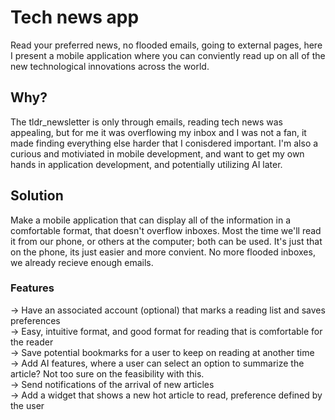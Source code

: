 # Tech news app
Read your preferred news, no flooded emails, going to external pages, here I present a mobile application where you can conviently read up on all of the new technological innovations across the world.

## Why?
The tldr_newsletter is only through emails, reading tech news was appealing, but for me it was overflowing my inbox and I was not a fan, it made finding everything else harder that I conisdered important. I'm also a curious and motiviated in mobile development, and want to get my own hands in application development, and potentially utilizing AI later.

## Solution
Make a mobile application that can display all of the information in a comfortable format, that doesn't overflow inboxes. Most the time we'll read it from our phone, or others at the computer; both can be used. It's just that on the phone, its just easier and more convient. No more flooded inboxes, we already recieve enough emails.

### Features
&rarr; Have an associated account (optional) that marks a reading list and saves preferences \
&rarr; Easy, intuitive format, and good format for reading that is comfortable for the reader \
&rarr; Save potential bookmarks for a user to keep on reading at another time \
&rarr; Add AI features, where a user can select an option to summarize the article? Not too sure on the feasibility with this. \
&rarr; Send notifications of the arrival of new articles \
&rarr; Add a widget that shows a new hot article to read, preference defined by the user
